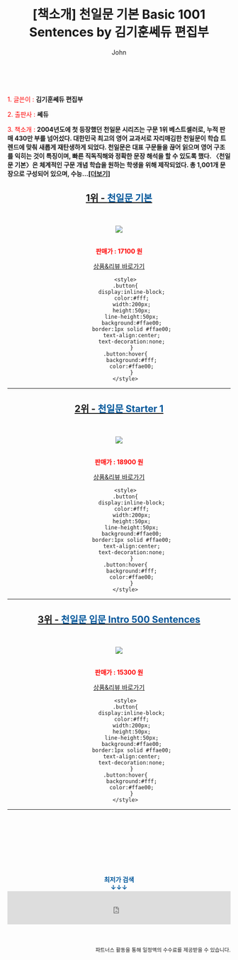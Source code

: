 ﻿---
layout: post
title:  "[책소개] 천일문 기본 Basic 1001 Sentences by 김기훈쎄듀 편집부"
author: John
categories: [ 도서 ]
tags: [ 천일문 기본 basic 1001 sentences 답지, 천일문 기본 basic 1001 sentences 해석, 천일문 기본 basic 1001 sentences pdf ]
image: https://search1.kakaocdn.net/thumb/R120x174.q85/?fname=http%3A%2F%2Ft1.daumcdn.net%2Flbook%2Fimage%2F5857796%3Ftimestamp%3D20230227051333 
description: "[책소개] 천일문 기본 Basic 1001 Sentences by 김기훈쎄듀 편집부"
toc: true
toc_sticky: true
---

<br>
<p>
<font color='#ff0000'>1. 글쓴이 : </font><b>김기훈쎄듀 편집부</b>
<p>
<font color='#ff0000'>2. 출판사 : </font><b>쎄듀</b>
<p>
<font color='#ff0000'>3. 책소개 : </font><b>2004년도에 첫 등장했던 천일문 시리즈는 구문 1위 베스트셀러로, 누적 판매 430만 부를 넘어섰다. 대한민국 최고의 영어 교과서로 자리매김한 천일문이 학습 트렌드에 맞춰 새롭게 재탄생하게 되었다. 천일문은 대표 구문들을 끊어 읽으며 영어 구조를 익히는 것이 특징이며, 빠른 직독직해와 정확한 문장 해석을 할 수 있도록 했다.  〈천일문 기본〉은 체계적인 구문 개념 학습을 원하는 학생을 위해 제작되었다. 총 1,001개 문장으로 구성되어 있으며, 수능...<a href="https://link.coupang.com/re/AFFSDP?lptag=AF7307611&pageKey=6176503435&itemId=12093897276&vendorItemId=79365741533&traceid=V0-153-587206a431395d65&requestid=20230304144404629474689" target="_blank">[더보기]</a></b>
<p>
    
<center><h2><a href="https://link.coupang.com/re/AFFSDP?lptag=AF7307611&pageKey=6176503435&itemId=12093897276&vendorItemId=79365741533&traceid=V0-153-587206a431395d65&requestid=20230304144404629474689" target="_blank"><b>1위 - <font color='#01579B'>천일문 기본</font></b></a></h2><br>

<a href="https://link.coupang.com/re/AFFSDP?lptag=AF7307611&pageKey=6176503435&itemId=12093897276&vendorItemId=79365741533&traceid=V0-153-587206a431395d65&requestid=20230304144404629474689" target="_blank"><img src="https://static.coupangcdn.com/image/retail/images/2021/11/12/11/9/ed77882a-9e66-4058-937d-64202364a148.jpg"></a><br><br>

<b><font color='#ff0000'>판매가 : 17100 원</font></b><br>

<a href="https://link.coupang.com/re/AFFSDP?lptag=AF7307611&pageKey=6176503435&itemId=12093897276&vendorItemId=79365741533&traceid=V0-153-587206a431395d65&requestid=20230304144404629474689" target="_blank" class="button">상품&리뷰 바로가기</a><p>

        <style>
        .button{
            display:inline-block;
            color:#fff;
            width:200px;
            height:50px;
            line-height:50px;
            background:#ffae00;
            border:1px solid #ffae00;
            text-align:center;
            text-decoration:none;
            }
        .button:hover{
            background:#fff;
            color:#ffae00;
            }
        </style>

<hr>

<center><h2><a href="https://link.coupang.com/re/AFFSDP?lptag=AF7307611&pageKey=6976818477&itemId=17031223837&vendorItemId=84206473628&traceid=V0-153-03fa42fe3b8b5a4b&requestid=20230304144404629474689" target="_blank"><b>2위 - <font color='#01579B'>천일문 Starter 1</font></b></a></h2><br>

<a href="https://link.coupang.com/re/AFFSDP?lptag=AF7307611&pageKey=6976818477&itemId=17031223837&vendorItemId=84206473628&traceid=V0-153-03fa42fe3b8b5a4b&requestid=20230304144404629474689" target="_blank"><img src="https://static.coupangcdn.com/image/vendor_inventory/3bf1/2ad8caf9cb8294f24e27aec1f7ce7df1b4a4d01b2cdf03fc09b2e08ccfdc.png"></a><br><br>

<b><font color='#ff0000'>판매가 : 18900 원</font></b><br>

<a href="https://link.coupang.com/re/AFFSDP?lptag=AF7307611&pageKey=6976818477&itemId=17031223837&vendorItemId=84206473628&traceid=V0-153-03fa42fe3b8b5a4b&requestid=20230304144404629474689" target="_blank" class="button">상품&리뷰 바로가기</a><p>

        <style>
        .button{
            display:inline-block;
            color:#fff;
            width:200px;
            height:50px;
            line-height:50px;
            background:#ffae00;
            border:1px solid #ffae00;
            text-align:center;
            text-decoration:none;
            }
        .button:hover{
            background:#fff;
            color:#ffae00;
            }
        </style>

<hr>

<center><h2><a href="https://link.coupang.com/re/AFFSDP?lptag=AF7307611&pageKey=6176503431&itemId=12093897260&vendorItemId=79365741551&traceid=V0-153-7175273a2ee36955&requestid=20230304144404629474689" target="_blank"><b>3위 - <font color='#01579B'>천일문 입문 Intro 500 Sentences</font></b></a></h2><br>

<a href="https://link.coupang.com/re/AFFSDP?lptag=AF7307611&pageKey=6176503431&itemId=12093897260&vendorItemId=79365741551&traceid=V0-153-7175273a2ee36955&requestid=20230304144404629474689" target="_blank"><img src="https://static.coupangcdn.com/image/retail/images/2021/11/12/11/7/6ab1a54f-d369-4f2b-a13f-5276274c5940.jpg"></a><br><br>

<b><font color='#ff0000'>판매가 : 15300 원</font></b><br>

<a href="https://link.coupang.com/re/AFFSDP?lptag=AF7307611&pageKey=6176503431&itemId=12093897260&vendorItemId=79365741551&traceid=V0-153-7175273a2ee36955&requestid=20230304144404629474689" target="_blank" class="button">상품&리뷰 바로가기</a><p>

        <style>
        .button{
            display:inline-block;
            color:#fff;
            width:200px;
            height:50px;
            line-height:50px;
            background:#ffae00;
            border:1px solid #ffae00;
            text-align:center;
            text-decoration:none;
            }
        .button:hover{
            background:#fff;
            color:#ffae00;
            }
        </style>

<hr>

<br><br><br><br><br><br><br>
<center><b><font color='#01579B' size='medium'>최저가 검색<br>
↓↓↓</font></b></center>
<center><iframe src="https://coupa.ng/b1Tbjx" width="100%" height="75" frameborder="0" scrolling="no" referrerpolicy="unsafe-url"></iframe></center>
<br><br>
<p>
<small>
    <div align="right">파트너스 활동을 통해 일정액의 수수료를 제공받을 수 있습니다.</div>
</small>
</p>
